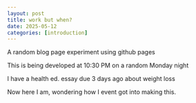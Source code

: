 ```yaml
---
layout: post
title: work but when?
date: 2025-05-12
categories: [introduction]
---
```



A random blog page experiment using github pages

This is being developed at 10:30 PM on a random Monday night

I have a health ed. essay due 3 days ago about weight loss

Now here I am, wondering how I event got into making this.
